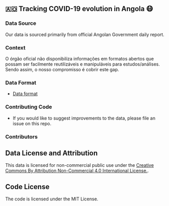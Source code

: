 ## 🇦🇴 Tracking COVID-19 evolution in Angola 😷️




### Data Source

Our data is sourced primarily from official Angolan Government daily report.

### Context

O órgão oficial não disponibiliza informações em formatos abertos que possam ser facilmente reutilizáveis e manipuláveis para estudos/análises. Sendo assim, o nosso compromisso é cobrir este gap.

### Data Format

* [Data format](formato_dados.md)


### Contributing Code

* If you would like to suggest improvements to the data, please file an issue on this repo.

### Contributors



## Data License and Attribution

This data is licensed for non-commercial public use under the [Creative Commons By Attribution Non-Commercial 4.0 International License.](https://creativecommons.org/licenses/by-nc/4.0/).


## Code License

The code is licensed under the MIT License.
